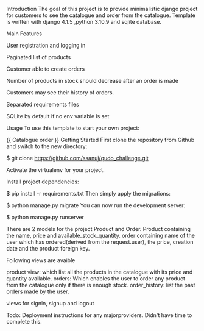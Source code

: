 Introduction
The goal of this project is to provide minimalistic django project for customers to see the catalogue and order from the catalogue.
Template is written with django 4.1.5 ,python 3.10.9 and sqlite database.

Main Features


User registration and logging in 

Paginated list of products

Customer able to create orders

Number of products in stock should decrease after an order is made

Customers may see their history of orders.

Separated requirements files

SQLite by default if no env variable is set

Usage
To use this template to start your own project:


{{ Catalogue order }}
Getting Started
First clone the repository from Github and switch to the new directory:

$ git clone https://github.com/ssanuj/qudo_challenge.git

Activate the virtualenv for your project.

Install project dependencies:

$ pip install -r requirements.txt
Then simply apply the migrations:

$ python manage.py migrate
You can now run the development server:

$ python manage.py runserver

There are 2 models for the project Product and Order. Product containing the name, price and available_stock_quantity.
order containing name of the user which has ordered(derived from the request.user), the price, creation date and the product foreign key.

Following views are avaible

product view: which list all the products in the catalogue with its price and quantity available.
orders: Which enables the user to order any product from the catalogue only if there is enough stock.
order_history: list the past orders made by the user.

views for signin, signup and logout

Todo: Deployment instructions for any majorproviders. Didn't have time to complete this. 

